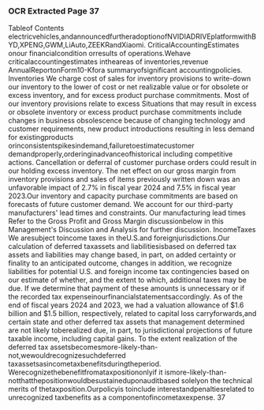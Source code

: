 ### OCR Extracted Page 37

Tableof Contents
electricvehicles,andannouncedfurtheradoptionofNVIDIADRIVEplatformwithBYD,XPENG,GWM,LiAuto,ZEEKRandXiaomi.
CriticalAccountingEstimates
onour financialcondition orresults of operations.Wehave criticalaccountingestimates intheareas of inventories,revenue
AnnualReportonForm10-Kfora summaryofsignificant accountingpolicies.
Inventories
We charge cost of sales for inventory provisions to write-down our inventory to the lower of cost or net realizable value or for
obsolete or excess inventory, and for excess product purchase commitments. Most of our inventory provisions relate to excess
Situations that may result in excess or obsolete inventory or excess product purchase commitments include changes in business
obsolescence because of changing technology and customer requirements, new product introductions resulting in less demand for
existingproducts orinconsistentspikesindemand,failuretoestimatecustomer demandproperly,orderinginadvanceofhistorical
including competitive actions. Cancellation or deferral of customer purchase orders could result in our holding excess inventory.
The net effect on our gross margin from inventory provisions and sales of items previously written down was an unfavorable impact
of 2.7% in fiscal year 2024 and 7.5% in fiscal year 2023.Our inventory and capacity purchase commitments are based on forecasts
of future customer demand. We account for our third-party manufacturers' lead times and constraints. Our manufacturing lead times
Refer to the Gross Profit and Gross Margin discussionbelow in this Management's Discussion and Analysis for further discussion.
IncomeTaxes
We aresubject toincome taxes in theU.S.and foreignjurisdictions.Our calculation of deferred taxassets and liabilitiesisbased on
deferred tax assets and liabilities may change based, in part, on added certainty or finality to an anticipated outcome, changes in
addition, we recognize liabilities for potential U.S. and foreign income tax contingencies based on our estimate of whether, and the
extent to which, additional taxes may be due. If we determine that payment of these amounts is unnecessary or if the recorded tax
expenseinourfinancialstatementsaccordingly.
As of the end of fiscal years 2024 and 2023, we had a valuation allowance of $1.6 billion and $1.5 billion, respectively, related to
capital loss carryforwards,and certain state and other deferred tax assets that management determined are not likely toberealized
due, in part, to jurisdictional projections of future taxable income, including capital gains. To the extent realization of the deferred tax
assetsbecomesmore-likely-than-not,wewouldrecognizesuchdeferred taxassetsasincometaxbenefitsduringtheperiod.
Werecognizethebenefitfromataxpositiononlyif it ismore-likely-than-notthatthepositionwouldbesustaineduponauditbased
solelyon the technical merits of thetaxposition.Ourpolicyis toinclude interestandpenaltiesrelated to unrecognized taxbenefits
as a componentofincometaxexpense.
37
